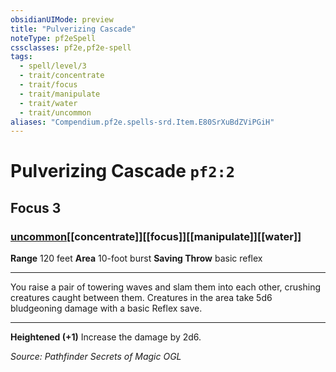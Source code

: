 ```yaml
---
obsidianUIMode: preview
title: "Pulverizing Cascade"
noteType: pf2eSpell
cssclasses: pf2e,pf2e-spell
tags:
  - spell/level/3
  - trait/concentrate
  - trait/focus
  - trait/manipulate
  - trait/water
  - trait/uncommon
aliases: "Compendium.pf2e.spells-srd.Item.E80SrXuBdZViPGiH" 
---
```

# Pulverizing Cascade  `pf2:2`  
## Focus 3
### [uncommon](uncommon "Uncommon Rarity Trait")[[concentrate]][[focus]][[manipulate]][[water]]

**Range** 120 feet
**Area** 10-foot burst
**Saving Throw** basic reflex
* * * 
You raise a pair of towering waves and slam them into each other, crushing creatures caught between them. Creatures in the area take 5d6 bludgeoning damage with a basic Reflex save.

* * *

**Heightened (+1)** Increase the damage by 2d6.

*Source: Pathfinder Secrets of Magic*
*OGL*